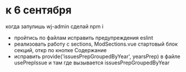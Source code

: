# к 6 сентября

когда запулишь wj-admin сделай npm i

- пройтись по файлам исправить предупреждения eslint
- реализовать работу с sections, ModSections.vue стартовый блок секций, откр по кнопке Содержание
- исправить provide('issuesPrepGroupedByYear', yearsPrep) в файле usePrepIssue и там где вызывается issuesPrepGroupedByYear
